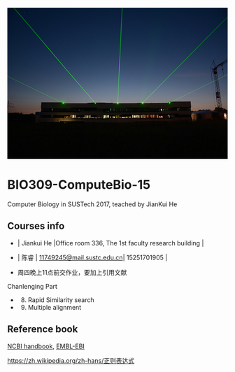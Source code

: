 ![home](home.jpg)
# BIO309-ComputeBio-15
Computer Biology in SUSTech 2017, teached by JianKui He

## Courses info

+ | Jiankui He |Office room 336, The 1st faculty research building |

+ | 陈睿 | 11749245@mail.sustc.edu.cn| 15251701905 |

+ 周四晚上11点前交作业，要加上引用文献

Chanlenging Part
+ 8. Rapid Similarity search
+ 9. Multiple alignment

## Reference book
[NCBI handbook](https://www.ncbi.nlm.nih.gov/books/NBK143764/),
[EMBL-EBI](https://www.embl.org/)



https://zh.wikipedia.org/zh-hans/正则表达式
